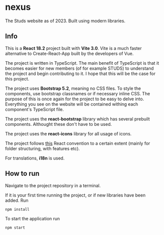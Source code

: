 # nexus
The Studs website as of 2023. Built using modern libraries.

## Info
This is a **React 18.2** project built with **Vite 3.0**. Vite is a much faster alternative to Create-React-App built by the developers of Vue. 

The project is written in TypeScript. The main benefit of TypeScript is that it becomes easier for new members (of for example STUDS) to understand the project and begin contributing to it. I hope that this will be the case for this project.

The project uses **Bootstrap 5.2**, meaning no CSS files. To style the components, use bootstrap classnames or if necessary inline CSS. The purpose of this is once again for the project to be easy to delve into. Everything you see on the website will be contained withing each component's TypeScript file.

The project uses the **react-bootstrap** library which has several prebuilt components. Althought these don't have to be used.

The project uses the **react-icons** library for all usage of icons. 

The project follows [this](https://github.com/alan2207/bulletproof-react) React convention to a certain extent (mainly for folder structuring, with features etc).

For translations, **i18n** is used.

## How to run
Navigate to the project repository in a terminal.

If it is your first time running the project, or if new libraries have been added. Run
```
npm install
```

To start the application run 
```
npm start
```
